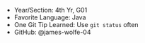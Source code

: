 - Year/Section: 4th Yr, G01
- Favorite Language: Java
- One Git Tip Learned: Use `git status` often
- GitHub: @james-wolfe-04
